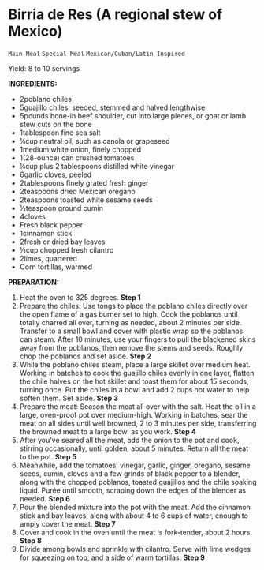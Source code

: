# Birria de Res (A regional stew of Mexico)

`Main Meal` `Special Meal` `Mexican/Cuban/Latin Inspired`

Yield: 8 to 10 servings

**INGREDIENTS:**

- 2poblano chiles
- 5guajillo chiles, seeded, stemmed and halved lengthwise
- 5pounds bone-in beef shoulder, cut into large pieces, or goat or lamb stew cuts on the bone
- 1tablespoon fine sea salt
- ¼cup neutral oil, such as canola or grapeseed
- 1medium white onion, finely chopped
- 1(28-ounce) can crushed tomatoes
- ¼cup plus 2 tablespoons distilled white vinegar
- 6garlic cloves, peeled
- 2tablespoons finely grated fresh ginger
- 2teaspoons dried Mexican oregano
- 2teaspoons toasted white sesame seeds
- ½teaspoon ground cumin
- 4cloves
- Fresh black pepper
- 1cinnamon stick
- 2fresh or dried bay leaves
- ½cup chopped fresh cilantro
- 2limes, quartered
- Corn tortillas, warmed

**PREPARATION:**

1. Heat the oven to 325 degrees.
    **Step 1**
2. Prepare the chiles: Use tongs to place the poblano chiles directly over the open flame of a gas burner set to high. Cook the poblanos until totally charred all over, turning as needed, about 2 minutes per side. Transfer to a small bowl and cover with plastic wrap so the poblanos can steam. After 10 minutes, use your fingers to pull the blackened skins away from the poblanos, then remove the stems and seeds. Roughly chop the poblanos and set aside.
    **Step 2**
3. While the poblano chiles steam, place a large skillet over medium heat. Working in batches to cook the guajillo chiles evenly in one layer, flatten the chile halves on the hot skillet and toast them for about 15 seconds, turning once. Put the chiles in a bowl and add 2 cups hot water to help soften them. Set aside.
    **Step 3**
4. Prepare the meat: Season the meat all over with the salt. Heat the oil in a large, oven-proof pot over medium-high. Working in batches, sear the meat on all sides until well browned, 2 to 3 minutes per side, transferring the browned meat to a large bowl as you work.
    **Step 4**
5. After you’ve seared all the meat, add the onion to the pot and cook, stirring occasionally, until golden, about 5 minutes. Return all the meat to the pot.
    **Step 5**
6. Meanwhile, add the tomatoes, vinegar, garlic, ginger, oregano, sesame seeds, cumin, cloves and a few grinds of black pepper to a blender, along with the chopped poblanos, toasted guajillos and the chile soaking liquid. Purée until smooth, scraping down the edges of the blender as needed.
    **Step 6**
7. Pour the blended mixture into the pot with the meat. Add the cinnamon stick and bay leaves, along with about 4 to 6 cups of water, enough to amply cover the meat.
    **Step 7**
8. Cover and cook in the oven until the meat is fork-tender, about 2 hours.
    **Step 8**
9. Divide among bowls and sprinkle with cilantro. Serve with lime wedges for squeezing on top, and a side of warm tortillas.
    **Step 9**
